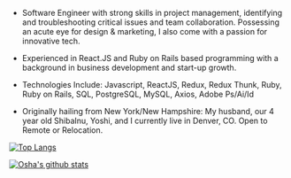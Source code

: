 

- Software Engineer with strong skills in project management, identifying and troubleshooting critical issues and team collaboration. Possessing an acute eye for design & marketing, I also come with a passion for innovative tech. 

- Experienced in React.JS and Ruby on Rails based programming with a background in business development and start-up growth.

- Technologies Include: Javascript, ReactJS, Redux, Redux Thunk, Ruby, Ruby on Rails, SQL, PostgreSQL, MySQL, Axios, Adobe Ps/Ai/Id

- Originally hailing from New York/New Hampshire: My husband, our 4 year old ShibaInu, Yoshi, and I currently live in Denver, CO. Open to Remote or Relocation.               

[![Top Langs](https://github-readme-stats.vercel.app/api/top-langs/?username=osha7&layout=compact)](https://github.com/osha7/github-readme-stats)

[![Osha's github stats](https://github-readme-stats.vercel.app/api?username=osha7&theme=cobalt&show_icons=true)](https://github.com/osha7/github-readme-stats)
